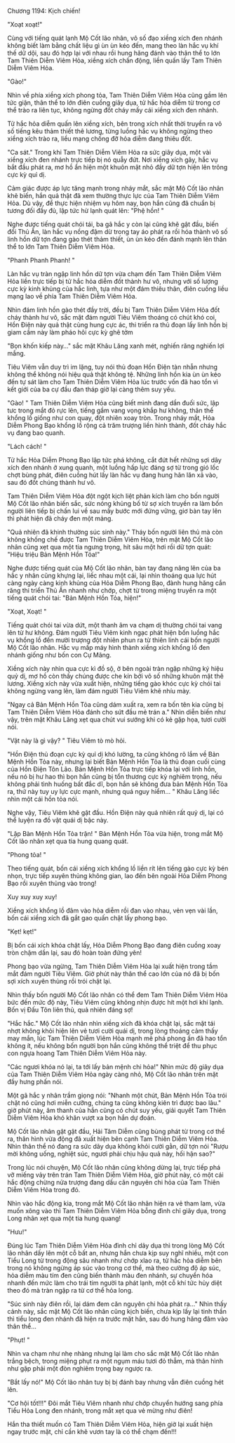 




Chương 1194: Kịch chiến!


"Xoạt xoạt!"

Cùng với tiếng quát lạnh Mộ Cốt lão nhân, vô số đạo xiềng xích đen nhánh không biết làm bằng chất liệu gì ùn ùn kéo đến, mang theo làn hắc vụ khí thế dữ dội, sau đó hợp lại với nhau rồi hung hăng đánh vào thân thể to lớn Tam Thiên Diễm Viêm Hỏa, xiềng xích chấn động, liền quấn lấy Tam Thiên Diễm Viêm Hỏa.

"Gào!"

Nhìn về phía xiềng xích phong tỏa, Tam Thiên Diễm Viêm Hỏa cũng gầm lên tức giận, thân thể to lớn điên cuồng giãy dụa, tử hắc hỏa diễm từ trong cơ thể trào ra liên tục, không ngừng đốt cháy mấy cái xiềng xích đen nhánh.

Tử hắc hỏa diễm quấn lên xiềng xích, bên trong xích nhất thời truyền ra vô số tiếng kêu thảm thiết thê lương, từng luồng hắc vụ không ngừng theo xiềng xích trào ra, liều mạng chống đỡ hỏa diễm đang thiêu đốt.

"Ca sát." Trong khi Tam Thiên Diễm Viêm Hỏa ra sức giãy dụa, một vài xiềng xích đen nhánh trực tiếp bị nó quẫy đứt. Nơi xiềng xích gãy, hắc vụ bắt đầu phát ra, mơ hồ ẩn hiện một khuôn mặt nhỏ đầy dữ tợn hiện lên trông cực kỳ quỉ dị.

Cảm giác được áp lực tăng mạnh trong nháy mắt, sắc mặt Mộ Cốt lão nhân khẽ biến, hắn quả thật đã xem thường thực lực của Tam Thiên Diễm Viêm Hỏa. Dù vậy, để thực hiện nhiệm vụ hôm nay, bọn hắn cũng đã chuẩn bị tương đối đầy đủ, lập tức hừ lạnh quát lên: "Phệ hồn! "

Nghe được tiếng quát chói tái, ba gã hắc y còn lại cũng khẽ gật đầu, biến đổi Thủ Ấn, làn hắc vụ nồng đậm dừ trong tay áo phát ra rồi hóa thành vô số linh hồn dữ tợn đang gào thét thảm thiết, ùn ùn kéo đến đánh mạnh lên thân thể to lớn Tam Thiên Diễm Viêm Hỏa.

"Phanh Phanh Phanh! "

Làn hắc vụ tràn ngập linh hồn dữ tợn vừa chạm đến Tam Thiên Diễm Viêm Hỏa liền trực tiếp bị tử hắc hỏa diễm đốt thành hư vô, nhưng với số lượng cực kỳ kinh khủng của hắc linh, tựa như một đám thiêu thân, điên cuồng liều mạng lao về phía Tam Thiên Diễm Viêm Hỏa.

Nhìn đám linh hồn gào thét đầy trời, đều bị Tam Thiên Diễm Viêm Hỏa đốt cháy thành hư vô, sắc mặt đám người Tiêu Viêm thoáng có chút khó coi, Hồn Điện này quả thật cùng hung cực ác, thi triển ra thủ đoạn lấy linh hồn bị giam cầm này làm pháo hôi cực kỳ ghê tởm

"Bọn khốn kiếp này…" sắc mặt Khâu Lăng xanh mét, nghiến răng nghiến lợi mắng.

Tiêu Viêm vẫn duy trì im lặng, tuy nói thủ đoạn Hồn Điện tàn nhẫn nhưng không thể không nói hiệu quả thật không tệ. Những linh hồn kia ùn ùn kéo đến tự sát làm cho Tam Thiên Diễm Viêm Hỏa lúc trước vốn đã hao tổn vì kết giới của ba cự đầu đan tháp giờ lại càng thêm suy yếu.

"Gào! " Tam Thiên Diễm Viêm Hỏa cũng biết mình đang dần đuối sức, lập tưc trong mắt đỏ rực lên, tiếng gầm vang vọng khắp hư không, thân thể khổng lồ giống như con quay, đột nhiên xoay tròn. Trong nháy mắt, Hỏa Diễm Phong Bạo khổng lồ rộng cả trăm trượng liền hình thành, đốt cháy hắc vụ đang bao quanh.

"Lách cách! "

Tử hắc Hỏa Diễm Phong Bạo lập tức phá không, cắt đứt hết những sợi dây xích đen nhánh ở xung quanh, một luồng hấp lực đáng sợ từ trong gió lốc chợt bùng phát, điên cuồng hút lấy làn hắc vụ đang hung hãn lăn xả vào, sau đó đốt chúng thành hư vô.

Tam Thiên Diễm Viêm Hỏa đột ngột kịch liệt phản kích làm cho bốn người Mộ Cốt lão nhân biến sắc, sức nóng khủng bố từ sợ xích truyền ra làm bốn người liên tiếp bị chấn lui về sau mấy bước mới đứng vững, giơ bàn tay lên thì phát hiện đã cháy đen một mảng.

"Quả nhiên đã khinh thường súc sinh này." Tháy bốn người liên thủ mà còn không khống chế được Tam Thiên Diễm Viêm Hỏa, trên mặt Mộ Cốt lão nhân cũng xẹt qua một tia ngưng trọng, hít sâu một hơi rồi dữ tợn quát: "Hiệu triệu Bản Mệnh Hồn Tỏa!"

Nghe được tiếng quát của Mộ Cốt lão nhân, bàn tay đang nâng lên của ba hắc y nhân cũng khựng lại, liếc nhau một cái, lại nhìn thoáng qua lực hút càng ngày càng kinh khủng của Hỏa Diễm Phong Bạo, đành hung hăng cắn răng thi triển Thủ Ấn nhanh như chớp, chợt từ trong miệng truyền ra một tiếng quát chói tai: "Bản Mệnh Hồn Tỏa, hiện!"

"Xoạt, Xoạt! "

Tiếng quát chói tai vừa dứt, một thanh âm va chạm dị thường chói tai vang lên từ hư không. Đám người Tiêu Viêm kinh ngạc phát hiện bốn luồng hắc vụ khổng lồ đến mười trượng đột nhiên phun ra từ thiên linh cái bốn người Mộ Cốt lão nhân. Hắc vụ mấp máy hình thành xiềng xích khổng lồ đen nhánh giống như bốn con Cự Mãng.

Xiềng xích này nhìn qua cực kì đồ sộ, ở bên ngoài tràn ngập những ký hiệu quỷ dị, mơ hồ còn thấy chúng được che kín bởi vô số những khuôn mặt thê lương. Xiềng xích này vừa xuất hiện, những tiếng gào khóc cực kỳ chói tai không ngừng vang lên, làm đám người Tiêu Viêm khẽ nhíu mày.

"Ngay cả Bản Mệnh Hồn Tỏa cũng dám xuất ra, xem ra bốn tên kia cũng bị Tam Thiên Diễm Viêm Hỏa đánh cho sứt đầu mẻ trán a." Nhìn diễn biến như vậy, trên mặt Khâu Lăng xẹt qua chút vui sướng khi có kẻ gặp họa, tươi cười nói.

"Vật này là gì vậy? " Tiêu Viêm tò mò hỏi.

"Hồn Điện thủ đoạn cực kỳ quỉ dị khó lường, ta cũng không rõ lắm về Bản Mệnh Hồn Tỏa này, nhưng lại biết Bản Mệnh Hồn Tỏa là thủ đoạn cuối cùng của Hồn Điện Tôn Lão. Bản Mệnh Hồn Tỏa trực tiếp khóa lại với linh hồn, nếu nó bị hư hao thì bọn hắn cũng bị tổn thương cực kỳ nghiêm trọng, nếu không phải tình huống bất đắc dĩ, bọn hắn sẽ không đưa bản Mệnh Hồn Tỏa ra, thứ này tuy uy lực cực mạnh, nhưng quá nguy hiểm… " Khâu Lăng liếc nhìn một cái hồn tỏa nói.

Nghe vậy, Tiêu Viêm khẽ gật đầu. Hồn Điện này quả nhiên rất quỷ dị, lại có thể luyện ra đồ vật quái dị bậc này.

"Lập Bàn Mệnh Hồn Tỏa trận! " Bản Mệnh Hồn Tỏa vừa hiện, trong mắt Mộ Cốt lão nhân xẹt qua tia hung quang quát.

"Phong tỏa! "

Theo tiếng quát, bốn cái xiềng xích khổng lồ liền rít lên tiếng gào cực kỳ bén nhọn, trực tiếp xuyên thủng không gian, lao đến bên ngoài Hỏa Diễm Phong Bạo rồi xuyên thủng vào trong!

Xuy xuy xuy xuy!

Xiềng xích khổng lồ đâm vào hỏa diễm rồi đan vào nhau, vẻn vẹn vài lần, bốn cái xiềng xích đã gắt gao quấn chặt lấy phong bạo.

"Kẹt! kẹt!"

Bị bốn cái xích khóa chặt lấy, Hỏa Diễm Phong Bạo đang điên cuồng xoay tròn chậm dần lại, sau đó hoàn toàn đứng yên!

Phong bạo vừa ngừng, Tam Thiên Diễm Viêm Hỏa lại xuất hiện trong tầm mắt đám người Tiêu Viêm. Giờ phút này thân thể cao lớn của nó đã bị bốn sợi xích xuyên thủng rồi trói chặt lại.

Nhìn thấy bốn người Mộ Cốt lão nhân có thể đem Tam Thiên Diễm Viêm Hỏa bức đến mức độ này, Tiêu Viêm cũng không nhịn được hít một hơi khí lạnh. Bốn vị Đấu Tôn liên thủ, quả nhiên đáng sợ!

"Hắc hắc." Mộ Cốt lão nhân nhìn xiềng xích đã khóa chặt lại, sắc mặt tái nhợt không khỏi hiện lên vẻ tươi cười quái dị, trong lòng thoáng cảm thấy may mắn, lúc Tam Thiên Diễm Viêm Hỏa mạnh mẽ phá phong ấn đã hao tổn không ít, nếu không bốn người bọn hắn cũng không thể triệt để thu phục con ngựa hoang Tam Thiên Diễm Viêm Hỏa này.

"Các ngươi khóa nó lại, ta tới lấy bản mệnh chi hỏa!" Nhìn mức độ giãy dụa của Tam Thiên Diễm Viêm Hỏa ngày càng nhỏ, Mộ Cốt lão nhân trên mặt đầy hưng phấn nói.

Một gã hắc y nhân trầm giọng nói: "Nhanh một chút, Bản Mệnh Hồn Tỏa trói chặt nó cũng hơi miễn cưỡng, chúng ta cũng không kiên trì được bao lâu." giờ phút này, âm thanh của hắn cũng có chút suy yếu, giải quyết Tam Thiên Diễm Viêm Hỏa khó khăn vượt xa bọn hắn dự đoán.

Mộ Cốt lão nhân gật gật đầu, Hải Tâm Diễm cũng bùng phát từ trong cơ thể ra, thân hình vừa động đã xuất hiện bên cạnh Tam Thiên Diễm Viêm Hỏa. Nhìn thân thể nó đang ra sức dãy dụa không khỏi cười gằn, dữ tợn nói "Rượu mời không uống, nghiệt súc, ngươi phải chịu hậu quả này, hối hận sao?"

Trong lúc nói chuyện, Mộ Cốt lão nhân cũng không dừng lại, trực tiếp phá vỡ miếng vảy trên trán Tam Thiên Diễm Viêm Hỏa, giờ phút này, có một cái hắc động chừng nửa trượng đang dấu căn nguyên chi hỏa của Tam Thiên Diễm Viêm Hỏa trong đó.

Nhìn vào hắc động kia, trong mắt Mộ Cốt lão nhân hiện ra vẻ tham lam, vừa muốn xông vào thì Tam Thiên Diễm Viêm Hỏa bỗng đình chỉ giãy dụa, trong Long nhãn xẹt qua một tia hung quang!

"Hưu!"

Đúng lúc Tam Thiên Diễm Viêm Hỏa đình chỉ dãy dụa thì trong lòng Mộ Cốt lão nhân dấy lên một cỗ bất an, nhưng hắn chưa kịp suy nghĩ nhiều, một con Tiểu Long từ trong động sâu nhanh như chớp xlao ra, tử hắc hỏa diễm bên trong nó không ngừng áp súc vào trong cơ thể, mà theo cường độ áp súc, hỏa diễm màu tím đen cũng biến thành màu đen nhánh, sự chuyển hóa nhanh đến mức làm cho trái tim người ta phát lạnh, một cỗ khí tức hủy diệt theo đó mà tràn ngập ra từ cơ thể hỏa long.

"Súc sinh này điên rồi, lại dám đem căn nguyên chi hỏa phát ra…" Nhìn thấy cảnh này, sắc mặt Mộ Cốt lão nhân cũng kịch biến, chưa kịp lấy lại tinh thần thì tiểu long đen nhánh đã hiện ra trước mặt hắn, sau đó hung hăng đâm vào thân thể…

"Phụt! "

Nhìn va chạm như nhẹ nhàng nhưng lại làm cho sắc mặt Mộ Cốt lão nhân trắng bệch, trong miệng phụt ra một ngụm máu tươi đỏ thẫm, mà thân hình như gặp phải một đòn nghiêm trọng bay ngược ra.

"Bắt lấy nó!" Mộ Cốt lão nhân tuy bị bị đánh bay nhưng vẫn điên cuồng hét lên.

"Cơ hội tốt!!!" Đôi mắt Tiêu Viêm nhanh như chớp chuyển hướng sang phía Tiểu Hỏa Long đen nhánh, trong mắt xẹt qua vẻ mừng như điên!

Hắn tha thiết muốn có Tam Thiên Diễm Viêm Hỏa, hiện giờ lại xuất hiện ngay trước mặt, chỉ cần khẽ vươn tay là có thể chạm đến!!!




